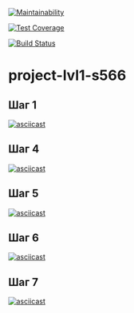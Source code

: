 [![Maintainability](https://api.codeclimate.com/v1/badges/7386b211a2fe7d2dd3a1/maintainability)](https://codeclimate.com/github/OrionApplePie/project-lvl1-s566/maintainability)

[![Test Coverage](https://api.codeclimate.com/v1/badges/7386b211a2fe7d2dd3a1/test_coverage)](https://codeclimate.com/github/OrionApplePie/project-lvl1-s566/test_coverage)

[![Build Status](https://travis-ci.org/OrionApplePie/project-lvl1-s566.svg?branch=master)](https://travis-ci.org/OrionApplePie/project-lvl1-s566)

# project-lvl1-s566

## Шаг 1

[![asciicast](https://asciinema.org/a/ctGUgTGkfzPLJvW5GMQ51PhD6.svg)](https://asciinema.org/a/ctGUgTGkfzPLJvW5GMQ51PhD6)


## Шаг 4

[![asciicast](https://asciinema.org/a/4QZBJW8Y9HvJFPccntkPxh9JM.svg)](https://asciinema.org/a/4QZBJW8Y9HvJFPccntkPxh9JM)


## Шаг 5

[![asciicast](https://asciinema.org/a/CTvRtbaXRuy3AysIPfsLQxgga.svg)](https://asciinema.org/a/CTvRtbaXRuy3AysIPfsLQxgga)


## Шаг 6

[![asciicast](https://asciinema.org/a/F12AlLQ0iDCVCD15sqUJBIeq3.svg)](https://asciinema.org/a/F12AlLQ0iDCVCD15sqUJBIeq3)


## Шаг 7

[![asciicast](https://asciinema.org/a/NQxzTSMTjOPrdypDEErYmgsnu.svg)](https://asciinema.org/a/NQxzTSMTjOPrdypDEErYmgsnu)
